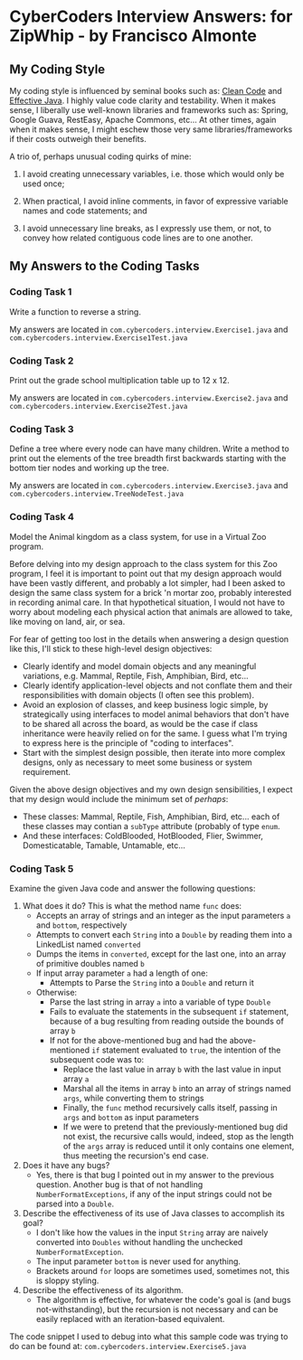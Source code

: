 # CyberCoders Interview Answers: for ZipWhip - by Francisco Almonte

## My Coding Style
My coding style is influenced by seminal books such as:
[Clean Code](http://www.amazon.com/Clean-Code-Handbook-Software-Craftsmanship/dp/0132350882) and
[Effective Java](http://www.amazon.com/Effective-Java-Edition-Joshua-Bloch/dp/0321356683).
I highly value code clarity and testability. When it makes sense, I liberally use well-known libraries
and frameworks such as: Spring, Google Guava, RestEasy, Apache Commons, etc...
At other times, again when it makes sense, I might eschew those very same libraries/frameworks if their costs
outweigh their benefits.

A trio of, perhaps unusual coding quirks of mine:

1. I avoid creating unnecessary variables, i.e. those which would only be used once;

2. When practical, I avoid inline comments, in favor of expressive variable names and code statements; and

3. I avoid unnecessary line breaks, as I expressly use them, or not, to convey how related contiguous code lines are to one another.

## My Answers to the Coding Tasks

### Coding Task 1
Write a function to reverse a string.

My answers are located in
`com.cybercoders.interview.Exercise1.java` and
`com.cybercoders.interview.Exercise1Test.java`

### Coding Task 2
Print out the grade school multiplication table up to 12 x 12.

My answers are located in
`com.cybercoders.interview.Exercise2.java` and
`com.cybercoders.interview.Exercise2Test.java`

### Coding Task 3
Define a tree where every node can have many children.
Write a method to print out the elements of the tree breadth first backwards
starting with the bottom tier nodes and working up the tree.

My answers are located in
`com.cybercoders.interview.Exercise3.java` and
`com.cybercoders.interview.TreeNodeTest.java`

### Coding Task 4
Model the Animal kingdom as a class system, for use in a Virtual Zoo program.

Before delving into my design approach to the class system for this Zoo program, I feel it is important to point out that
my design approach would have been vastly different, and probably a lot simpler, had I been asked to design the same class system
for a brick 'n mortar zoo, probably interested in recording animal care. In that hypothetical situation, I would not have
to worry about modeling each physical action that animals are allowed to take, like moving on land, air, or sea.

For fear of getting too lost in the details when answering a design question like this, I'll stick to these high-level design objectives:

 * Clearly identify and model domain objects and any meaningful variations, e.g. Mammal, Reptile, Fish, Amphibian, Bird, etc...
 * Clearly identify application-level objects and not conflate them and their responsibilities with domain objects (I often see this problem).
 * Avoid an explosion of classes, and keep business logic simple, by strategically using interfaces to model animal behaviors that don't have to be shared
   all across the board, as would be the case if class inheritance were heavily relied on for the same. I guess what I'm trying to express here is the
   principle of "coding to interfaces".
 * Start with the simplest design possible, then iterate into more complex designs, only as necessary to meet some business or system requirement.

Given the above design objectives and my own design sensibilities, I expect that my design would include the minimum set of *perhaps*:

   * These classes: Mammal, Reptile, Fish, Amphibian, Bird, etc... each of these classes may contian a `subType` attribute (probably of type `enum`.
   * And these interfaces: ColdBlooded, HotBlooded, Flier, Swimmer, Domesticatable, Tamable, Untamable, etc...
   
### Coding Task 5
Examine the given Java code and answer the following questions:

1. What does it do? This is what the method name `func` does:
    * Accepts an array of strings and an integer as the input parameters `a` and `bottom`, respectively
    * Attempts to convert each `String` into a `Double` by reading them into a LinkedList named `converted`
    * Dumps the items in `converted`, except for the last one, into an array of primitive doubles named `b`
    * If input array parameter `a` had a length of one:
        * Attempts to Parse the `String` into a `Double` and return it
    * Otherwise:
        * Parse the last string in array `a` into a variable of type `Double`
        * Fails to evaluate the statements in the subsequent `if` statement, because of a bug resulting from reading outside the bounds of array `b`
        * If not for the above-mentioned bug and had the above-mentioned `if` statement evaluated to `true`, the intention of the subsequent code was to:
            * Replace the last value in array `b` with the last value in input array `a`
            * Marshal all the items in array `b` into an array of strings named `args`, while converting them to strings
            * Finally, the `func` method recursively calls itself, passing in `args` and `bottom` as input parameters
            * If we were to pretend that the previously-mentioned bug did not exist, the recursive calls would, indeed, stop as the length of the `args` array is reduced until it only contains one element, thus meeting the recursion's end case.  
2. Does it have any bugs?
    * Yes, there is that bug I pointed out in my answer to the previous question.
      Another bug is that of not handling `NumberFormatExceptions`, if any of the input strings could not be parsed into a `Double`.   
3. Describe the effectiveness of its use of Java classes to accomplish its goal?
    * I don't like how the values in the input `String` array are naively converted into `Doubles` without handling the unchecked `NumberFormatException`.
    * The input parameter `bottom` is never used for anything.
    * Brackets around `for` loops are sometimes used, sometimes not, this is sloppy styling.
4. Describe the effectiveness of its algorithm.
    * The algorithm is effective, for whatever the code's goal is (and bugs not-withstanding), but the recursion is not necessary and can be easily replaced with an iteration-based equivalent.

The code snippet I used to debug into what this sample code was trying to do can be found at:
`com.cybercoders.interview.Exercise5.java`